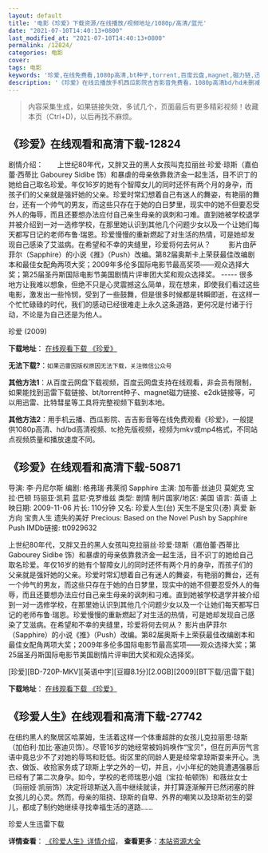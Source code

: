 ```yaml
---
layout: default
title: '电影《珍爱》下载资源/在线播放/视频地址/1080p/高清/蓝光'
date: "2021-07-10T14:40:13+0800"
last_modified_at: "2021-07-10T14:40:13+0800"
permalink: /12824/
categories: 电影
cover:
tags: 电影
keywords: '珍爱,在线免费看,1080p高清,bt种子,torrent,百度云盘,magnet,磁力链,迅雷下载资源'
description: '《珍爱》在线云播放手机西瓜影院吉吉影音免费看，1080p高清bd/hd未删减完整版和tc抢先枪版，mkv/mp4格式，附带bt/torrent种子、magnet/磁力链、百度云盘、网盘资源迅雷下载链接'
---
```


>内容采集生成，如果链接失效，多试几个，页面最后有更多精彩视频！收藏本页（Ctrl+D)，以后再找不麻烦。


## 《珍爱》在线观看和高清下载-12824

剧情介绍：　　上世纪80年代，又胖又丑的黑人女孩叫克拉丽丝·珍爱·琼斯（嘉伯蕾·西蒂比 Gabourey Sidibe 饰）和暴虐的母亲依靠救济金一起生活，目不识丁的她给自己取名珍爱。年仅16岁的她有个智障女儿的同时还怀有两个月的身孕，而孩子们的父亲就是强奸她的父亲。珍爱时常幻想着自己有迷人的舞姿，有艳丽的舞台，还有一个帅气的男友，而这些只存在于她的白日梦里，现实中的她不但要忍受外人的侮辱，而且还要想办法应付自己亲生母亲的讽刺和刁难。直到她被学校退学并被介绍到一对一选修学校，在那里她认识到其他几个问题少女以及一个让她们每天都写日记的老师布鲁·瑞恩。珍爱慢慢的重新燃起了对生活的热情，可是她却发现自己感染了艾滋病。在希望和不幸的夹缝里，珍爱将何去何从？  　　影片由萨菲尔（Sapphire）的小说《推》（Push）改编。第82届奥斯卡上荣获最佳改编剧本和最佳女配角两项大奖；2009年多伦多国际电影节最高奖项——观众选择大奖；第25届圣丹斯国际电影节美国剧情片评审团大奖和观众选择奖。 ----- 很多地方让我难以想象，但绝不只是心灵震撼这么简单，现在想来，即使我们看过这些电影，激发出一些怜悯，受到了一些鼓舞，但是很多时候都是转瞬即逝，在这样一个忙忙碌碌的时代，我们的感动已经很难走上永久这条道路，更何况是付诸于行动，不论是为自己还是为他人。


珍爱 (2009)

**下载地址**： [在线观看下载 《珍爱》](https://www.btbtdy.me/btdy/dy6479.html) 


**无法下载?**：`如果迅雷因版权原因无法下载，关注微信公众号 `

**其他方法1**：从百度云网盘下载视频，百度云网盘支持在线观看，非会员有限制，如果能找到迅雷下载链接、bt/torrent种子、magnet磁力链接、e2dk链接等，可以用迅雷、比特彗星等工具将完整视频下载到本地。

**其他方法2**：用手机云播、西瓜影院、吉吉影音等在线免费观看《珍爱》，一般提供1080p高清、hd/bd高清视频、tc抢先版视频，视频为mkv或mp4格式，不同站点视频质量和播放速度不同。


## 《珍爱》在线观看和高清下载-50871

导演: 李·丹尼尔斯 编剧: 格弗瑞·弗莱彻 Sapphire 主演: 加布蕾·丝迪贝 莫妮克 宝拉·巴顿 玛丽亚·凯莉 蓝尼·克罗维兹 类型: 剧情 制片国家/地区: 美国 语言: 英语 上映日期: 2009-11-06 片长: 110分钟 又名: 珍爱人生(台) 天生不是宝贝(港) 真爱 新方向 宝贵人生 遗失的美好 Precious: Based on the Novel Push by Sapphire Push IMDb链接: tt0929632

上世纪80年代，又胖又丑的黑人女孩叫克拉丽丝·珍爱·琼斯（嘉伯蕾·西蒂比 Gabourey Sidibe 饰）和暴虐的母亲依靠救济金一起生活，目不识丁的她给自己取名珍爱。年仅16岁的她有个智障女儿的同时还怀有两个月的身孕，而孩子们的父亲就是强奸她的父亲。珍爱时常幻想着自己有迷人的舞姿，有艳丽的舞台，还有一个帅气的男友，而这些只存在于她的白日梦里，现实中的她不但要忍受外人的侮辱，而且还要想办法应付自己亲生母亲的讽刺和刁难。直到她被学校退学并被介绍到一对一选修学校，在那里她认识到其他几个问题少女以及一个让她们每天都写日记的老师布鲁·瑞恩。珍爱慢慢的重新燃起了对生活的热情，可是她却发现自己感染了艾滋病。在希望和不幸的夹缝里，珍爱将何去何从？ 影片由萨菲尔（Sapphire）的小说《推》（Push）改编。第82届奥斯卡上荣获最佳改编剧本和最佳女配角两项大奖；2009年多伦多国际电影节最高奖项——观众选择大奖；第25届圣丹斯国际电影节美国剧情片评审团大奖和观众选择奖。


[珍爱][BD-720P-MKV][英语中字][豆瓣8.1分][2.0GB][2009][BT下载/迅雷下载]

**下载地址**： [在线观看下载 《珍爱》](https://www.btdx8.com/torrent/precious_2009.html) 


## 《珍爱人生》在线观看和高清下载-27742

在纽约黑人的聚居区哈莱姆，生活着这样一个体重超胖的女孩儿克拉丽思&middot;琼斯（加伯利·加比·塞迪贝饰）。尽管16岁的她经常被妈妈唤作“宝贝”，但在厉声厉气言语中竟总少不了对她的辱骂和贬低。街区里的同龄人更是经常拿琼斯耍来开心。洗衣、做饭、收拾家务成了琼斯上学之外的一切，并且，小小年纪的她竟遭遇强暴后已经有了第二次身孕。如今，学校的老师瑞恩小姐（宝拉&middot;帕顿饰）和薇丝女士（玛丽娅&middot;凯丽饰）决定将琼斯送入高中继续就读，并打算逐渐解开已然闭塞的胖女孩儿的心灵。然而，母亲的阻挠、琼斯的自卑、外界的嘲笑以及琼斯初生的婴儿，都成了制约她继续寻找幸福生活的道路&hellip;…


珍爱人生迅雷下载

**详情查看**： [《珍爱人生》详情介绍](/movie/27742/)， **查看更多**：[本站资源大全](/movie/t/all/)

